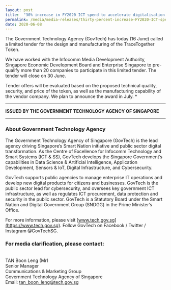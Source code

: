 ```yaml
---
layout: post
title:  "30% increase in FY2020 ICT spend to accelerate digitalisation & support businesses"
permalink: /media/media-releases/thirty-percent-increase-FY2020-ICT-spend-to-accelerate-digitalisation-and-support-businesses 
date: 2020-06-08
---
```


The Government Technology Agency (GovTech) has today (16 June) called a limited tender for the design and manufacturing of the TraceTogether Token.

We have worked with the Infocomm Media Development Authority, Singapore Economic Development Board and Enterprise Singapore to pre-qualify more than 20 companies to participate in this limited tender. The tender will close on 30 June. 

Tender offers will be evaluated based on the proposed technical quality, security, and price of the token, as well as the manufacturing capability of the vendor company. We plan to announce the award in July.  *

---

**ISSUED BY THE GOVERNMENT TECHNOLOGY AGENCY OF SINGAPORE**

---
### **About Government Technology Agency**
The Government Technology Agency of Singapore (GovTech) is the lead agency driving Singapore’s Smart Nation initiative and public sector digital transformation. As the Centre of Excellence for Infocomm Technology and Smart Systems (ICT & SS), GovTech develops the Singapore Government’s capabilities in Data Science & Artificial Intelligence, Application Development, Sensors & IoT, Digital Infrastructure, and Cybersecurity. 
 
GovTech supports public agencies to manage enterprise IT operations and develop new digital products for citizens and businesses. GovTech is the public sector lead for cybersecurity, and oversees key government ICT infrastructure, as well as regulates ICT procurement, data protection and security in the public sector. GovTech is a Statutory Board under the Smart Nation and Digital Government Group (SNDGG) in the Prime Minister’s Office. 

For more information, please visit [www.tech.gov.sg](https://www.tech.gov.sg). Follow GovTech on Facebook / Twitter / Instagram @GovTechSG.


### **For media clarification, please contact:**

<br>TAN Boon Leng (Mr)
<br>Senior Manager
<br>Communications & Marketing Group
<br>Government Technology Agency of Singapore
<br>Email: <tan_boon_leng@tech.gov.sg>
